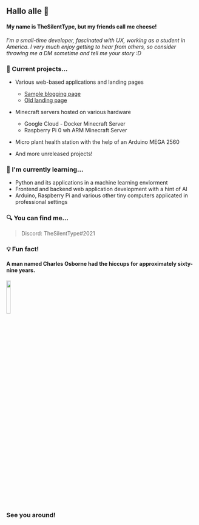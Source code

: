 
 

## Hallo alle 👋

#### My name is TheSilentType, but my friends call me cheese! <br>
_I'm a small-time developer, fascinated with UX, working as a student in America. I very much enjoy getting to hear from others, so consider throwing me a DM sometime and tell me your story :D<br>_



### 🔧 Current projects...
- Various web-based applications and landing pages
    - [Sample blogging page](https://stillehuis.glitch.me)
    - [Old landing page](https://thesilenttype.glitch.me)
   
- Minecraft servers hosted on various hardware
    - Google Cloud - Docker Minecraft Server 
    - Raspberry Pi 0 wh ARM Minecraft Server

- Micro plant health station with the help of an Arduino MEGA 2560
- And more unreleased projects!

### 🧠 I'm currently learning...
- Python and its applications in a machine learning enviorment
- Frontend and backend web application development with a hint of AI
- Arduino, Raspberry Pi and various other tiny computers applicated in professional settings

### 🔍 You can find me...
> Discord: TheSilentType#2021
> 

### 💡 Fun fact!
#### A man named Charles Osborne had the hiccups for approximately sixty-nine years.

<img src="https://avataaars.io/?avatarStyle=Circle&topType=LongHairCurly&accessoriesType=Round&hairColor=BlondeGolden&facialHairType=BeardLight&facialHairColor=BlondeGolden&clotheType=Hoodie&clotheColor=PastelRed&eyeType=Side&eyebrowType=RaisedExcitedNatural&mouthType=Smile&skinColor=Pale" width=15% height=15%> 

### See you around!
<!--
**Vector5Programming/Vector5Programming** is a ✨ _special_ ✨ repository because its `README.md` (this file) appears on your GitHub profile.

Here are some ideas to get you started:

- 🔭 I’m currently working on ...
- 🌱 I’m currently learning ...
- 👯 I’m looking to collaborate on ...
- 🤔 I’m looking for help with ...
- 💬 Ask me about ...
- 📫 How to reach me: ...
- 😄 Pronouns: ...
- ⚡ Fun fact: ...
-->
